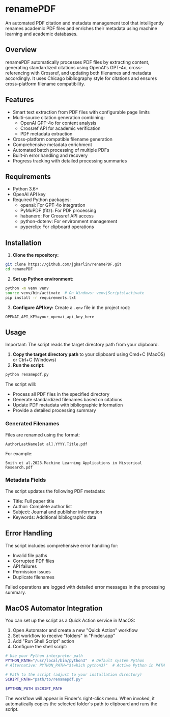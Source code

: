 # renamePDF

An automated PDF citation and metadata management tool that intelligently renames academic PDF files and enriches their metadata using machine learning and academic databases.

## Overview

renamePDF automatically processes PDF files by extracting content, generating standardized citations using OpenAI's GPT-4o, cross-referencing with Crossref, and updating both filenames and metadata accordingly. It uses Chicago bibliography style for citations and ensures cross-platform filename compatibility.

## Features

- Smart text extraction from PDF files with configurable page limits
- Multi-source citation generation combining:
  - OpenAI GPT-4o for content analysis
  - Crossref API for academic verification
  - PDF metadata extraction
- Cross-platform compatible filename generation
- Comprehensive metadata enrichment
- Automated batch processing of multiple PDFs
- Built-in error handling and recovery
- Progress tracking with detailed processing summaries

## Requirements

- Python 3.6+
- OpenAI API key
- Required Python packages:
  - openai: For GPT-4o integration
  - PyMuPDF (fitz): For PDF processing
  - habanero: For Crossref API access
  - python-dotenv: For environment management
  - pyperclip: For clipboard operations

## Installation

1. **Clone the repository:**
```bash
git clone https://github.com/jgkarlin/renamePDF.git
cd renamePDF
```

2. **Set up Python environment:**
```bash
python -m venv venv
source venv/bin/activate  # On Windows: venv\Scripts\activate
pip install -r requirements.txt
```

3. **Configure API key:**
Create a `.env` file in the project root:
```plaintext
OPENAI_API_KEY=your_openai_api_key_here
```

## Usage

Important: The script reads the target directory path from your clipboard.

1. **Copy the target directory path** to your clipboard using Cmd+C (MacOS) or Ctrl+C (Windows)
2. **Run the script:**
```bash
python renamepdf.py
```

The script will:
- Process all PDF files in the specified directory
- Generate standardized filenames based on citations
- Update PDF metadata with bibliographic information
- Provide a detailed processing summary

### Generated Filenames

Files are renamed using the format:
```
AuthorLastName[et al].YYYY.Title.pdf
```

For example:
```
Smith et al.2023.Machine Learning Applications in Historical Research.pdf
```

### Metadata Fields

The script updates the following PDF metadata:
- Title: Full paper title
- Author: Complete author list
- Subject: Journal and publisher information
- Keywords: Additional bibliographic data

## Error Handling

The script includes comprehensive error handling for:
- Invalid file paths
- Corrupted PDF files
- API failures
- Permission issues
- Duplicate filenames

Failed operations are logged with detailed error messages in the processing summary.

## MacOS Automator Integration

You can set up the script as a Quick Action service in MacOS:

1. Open Automator and create a new "Quick Action" workflow
2. Set workflow to receive "folders" in "Finder.app"
3. Add "Run Shell Script" action
4. Configure the shell script:
```bash
# Use your Python interpreter path
PYTHON_PATH="/usr/local/bin/python3"  # Default system Python
# Alternative: PYTHON_PATH="$(which python3)"  # Active Python in PATH

# Path to the script (adjust to your installation directory)
SCRIPT_PATH="path/to/renamepdf.py"

$PYTHON_PATH $SCRIPT_PATH
```

The workflow will appear in Finder's right-click menu. When invoked, it automatically copies the selected folder's path to clipboard and runs the script.
